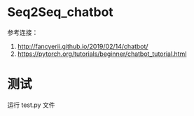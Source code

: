 # Seq2Seq_chatbot
参考连接：
1. http://fancyerii.github.io/2019/02/14/chatbot/
2. https://pytorch.org/tutorials/beginner/chatbot_tutorial.html
# 测试
运行 test.py 文件
